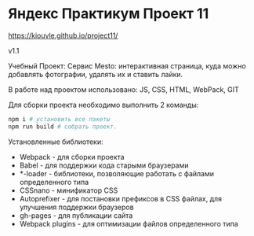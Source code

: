 # Яндекс Практикум Проект 11 

https://kiouvle.github.io/project11/

v1.1

Учебный Проект: Cервис Mesto: интерактивная страница, куда можно добавлять фотографии, удалять их и ставить лайки.

В работе над проектом использовано: JS, CSS, HTML, WebPack, GIT

Для сборки проекта необходимо выполнить 2 команды:

```bash
npm i # установить все пакеты
npm run build # собрать проект.
```

Установленные библиотеки:
- Webpack - для сборки проекта
- Babel - для поддержки кода старыми браузерами
- *-loader - библиотеки, позволяющие работать с файлами определенного типа
- CSSnano - минификатор CSS
- Autoprefixer - для постановки префиксов в CSS файлах, для улучшения поддержки браузеров
- gh-pages - для публикации сайта
- Webpack plugins - для оптимизации файлов определенного типа

